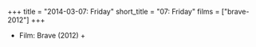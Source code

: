 +++
title = "2014-03-07: Friday"
short_title = "07: Friday"
films = ["brave-2012"]
+++


* Film: Brave (2012) +
